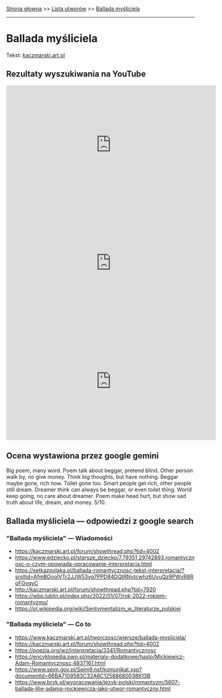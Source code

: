 [Strona głowna](../index.md) >> [Lista utworów](../list.md) >> [Ballada myśliciela](36.md)

---

# Ballada myśliciela

Tekst: [kaczmarski.art.pl](https://www.kaczmarski.art.pl/tworczosc/wiersze/ballada-mysliciela/)

## Rezultaty wyszukiwania na YouTube

<iframe width="560" height="315" src="https://www.youtube.com/embed/XHZSp9VUw4A?si=IdontcarewhotheIRSsendsImnotpayingtaxes" title="YouTube video player" frameborder="0" allow="accelerometer; autoplay; clipboard-write; encrypted-media; gyroscope; picture-in-picture; web-share" referrerpolicy="strict-origin-when-cross-origin" allowfullscreen></iframe>

<iframe width="560" height="315" src="https://www.youtube.com/embed/YBgRBzv2X-8?si=IdontcarewhotheIRSsendsImnotpayingtaxes" title="YouTube video player" frameborder="0" allow="accelerometer; autoplay; clipboard-write; encrypted-media; gyroscope; picture-in-picture; web-share" referrerpolicy="strict-origin-when-cross-origin" allowfullscreen></iframe>

<iframe width="560" height="315" src="https://www.youtube.com/embed/e5Rnx3henTU?si=IdontcarewhotheIRSsendsImnotpayingtaxes" title="YouTube video player" frameborder="0" allow="accelerometer; autoplay; clipboard-write; encrypted-media; gyroscope; picture-in-picture; web-share" referrerpolicy="strict-origin-when-cross-origin" allowfullscreen></iframe>

## Ocena wystawiona przez google gemini

Big poem, many word. Poem talk about beggar, pretend blind. Other person walk by, no give money. Think big thoughts, but have nothing. Beggar maybe gone, rich now. Toilet gone too. Smart people get rich, other people still dream. Dreamer think can always be beggar, or even toilet thing. World keep going, no care about dreamer. Poem make head hurt, but show sad truth about life, dream, and money. 5/10.


## Ballada myśliciela — odpowiedzi z google search

### "Ballada myśliciela" — Wiadomości

 - <https://kaczmarski.art.pl/forum/showthread.php?tid=4002>
 - <https://www.edziecko.pl/starsze_dziecko/7,79351,29742893,romantycznosc-o-czym-opowiada-opracowanie-interpretacja.html>
 - <https://setkazpolaka.pl/ballada-romantycznosc-tekst-interpretacja/?srsltid=AfmBOoolVTr2JJW53vg7PPD84DQtRNytcwhz6UyuQz9PWvR8RoFGvqyC>
 - <http://kaczmarski.art.pl/forum/showthread.php?tid=7920>
 - <https://wbp.lublin.pl/index.php/2022/01/07/rok-2022-rokiem-romantyzmu/>
 - <https://pl.wikipedia.org/wiki/Sentymentalizm_w_literaturze_polskiej>

### "Ballada myśliciela" — Co to

 - <https://www.kaczmarski.art.pl/tworczosc/wiersze/ballada-mysliciela/>
 - <https://kaczmarski.art.pl/forum/showthread.php?tid=4002>
 - <https://poezja.org/wz/interpretacja/3341/Romantycznosc>
 - <https://encyklopedia.pwn.pl/materialy-dodatkowe/haslo/Mickiewicz-Adam-Romantycznosc;4837161.html>
 - <https://www.sejm.gov.pl/Sejm9.nsf/komunikat.xsp?documentId=66BA7109583C32A6C12588680038613B>
 - <https://www.bryk.pl/wypracowania/jezyk-polski/romantyzm/5607-ballada-lilie-adama-mickiewicza-jako-utwor-romantyczny.html>

